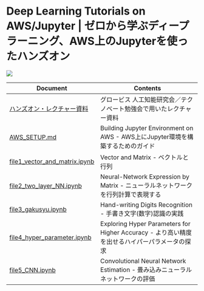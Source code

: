 # Deep Learning Tutorials on AWS/Jupyter | ゼロから学ぶディープラーニング、AWS上のJupyterを使ったハンズオン

[![](https://scontent.fngo1-1.fna.fbcdn.net/v/t1.0-9/22815614_1724789167594612_2013643824872588581_n.jpg?oh=a614d605819f5cac67d290c417f2a8d8&oe=5B155FFA)](https://github.com/yoshihiroo/programming-workshop/tree/master/deep_learning_jupyter)

| Document | Contents |
----|----
| [ハンズオン・レクチャー資料](https://www.slideshare.net/YoshihiroOchi/ss-85592219) | グロービス 人工知能研究会／テクノベート勉強会で用いたレクチャー資料 |
| [AWS_SETUP.md](https://github.com/yoshihiroo/programming-workshop/blob/master/deep_learning_jupyter/AWS_SETUP.md) | Building Jupyter Environment on AWS - AWS上にJupyter環境を構築するためのガイド |
| [file1_vector_and_matrix.ipynb](https://github.com/yoshihiroo/programming-workshop/blob/master/deep_learning_jupyter/file1_vector_and_matrix.ipynb) | Vector and Matrix - ベクトルと行列 |
| [file2_two_layer_NN.ipynb](https://github.com/yoshihiroo/programming-workshop/blob/master/deep_learning_jupyter/file2_two_layer_NN.ipynb) | Neural-Network Expression by Matrix - ニューラルネットワークを行列計算で表現する |
| [file3_gakusyu.ipynb](https://github.com/yoshihiroo/programming-workshop/blob/master/deep_learning_jupyter/file3_gakusyu.ipynb) | Hand-writing Digits Recognition - 手書き文字(数字)認識の実践 |
| [file4_hyper_parameter.ipynb](https://github.com/yoshihiroo/programming-workshop/blob/master/deep_learning_jupyter/file4_hyper_parameter.ipynb) | Exploring Hyper Parameters for Higher Accuracy - より高い精度を出せるハイパーパラメータの探求 |
| [file5_CNN.ipynb](https://github.com/yoshihiroo/programming-workshop/blob/master/deep_learning_jupyter/file5_CNN.ipynb) | Convolutional Neural Network Estimation - 畳み込みニューラルネットワークの評価 |
